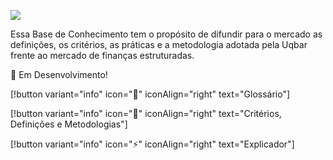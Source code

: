 ![](../resources/logo.png)

Essa Base de Conhecimento tem o propósito de difundir para o mercado as definições, os critérios, as práticas e a metodologia adotada pela Uqbar frente ao mercado de finanças estruturadas.

🚧 Em Desenvolvimento!

[!button variant="info" icon=":rocket:" iconAlign="right" text="Glossário"]

[!button variant="info" icon=":compass:" iconAlign="right" text="Critérios, Definições e Metodologias"]

[!button variant="info" icon=":zap:" iconAlign="right" text="Explicador"]
